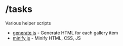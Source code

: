# /tasks

Various helper scripts

- [generate.js](./generate.js) - Generate HTML for each gallery item
- [minify.js](./minify.js) - Minify HTML, CSS, JS
